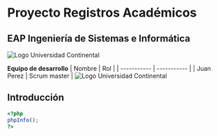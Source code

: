 # Proyecto Registros Académicos
## EAP Ingeniería de Sistemas e Informática
![Logo Universidad Continental](https://carrerasadistancia.pe/logos/original/logo-universidad-continental-uc.png)

**Equipo de desarrollo**
| Nombre | Rol |
| ----------- | ----------- |
| Juan Perez | Scrum master |
<img src="https://carrerasadistancia.pe/logos/original/logo-universidad-continental-uc.png" alt="Logo Universidad Continental">

## Introducción
```php
<?php
phpInfo();
?>
```
